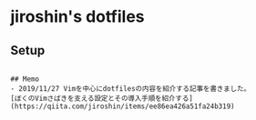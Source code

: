 # jiroshin's dotfiles

## Setup

```

## Memo
- 2019/11/27 Vimを中心にdotfilesの内容を紹介する記事を書きました。  
[ぼくのVimさばきを支える設定とその導入手順を紹介する](https://qiita.com/jiroshin/items/ee86ea426a51fa24b319)
